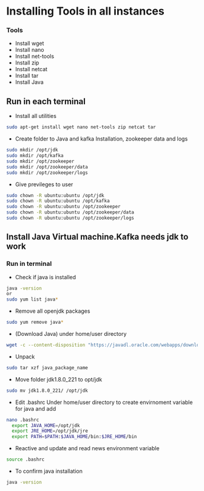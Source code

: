 # Installing Tools in all instances
### Tools
* Install wget
* Install nano
* Install net-tools
* Install zip
* Install netcat
* Install tar
* Install Java
 
## Run in each terminal

* Install all utilities
```bash
sudo apt-get install wget nano net-tools zip netcat tar
```

* Create folder to Java and kafka Installation, zookeeper data and logs
```bash
sudo mkdir /opt/jdk
sudo mkdir /opt/kafka
sudo mkdir /opt/zookeeper
sudo mkdir /opt/zookeeper/data
sudo mkdir /opt/zookeeper/logs
```

* Give previleges to user
```bash
sudo chown -R ubuntu:ubuntu /opt/jdk
sudo chown -R ubuntu:ubuntu /opt/kafka
sudo chown -R ubuntu:ubuntu /opt/zookeeper
sudo chown -R ubuntu:ubuntu /opt/zookeeper/data
sudo chown -R ubuntu:ubuntu /opt/zookeeper/logs

```


## Install Java Virtual machine.Kafka needs jdk to work 
### Run in terminal

* Check if java is installed
```bash 
java -version 
or
sudo yum list java*
``` 

* Remove all openjdk packages
```bash 
sudo yum remove java*
``` 

* (Download Java) under home/user directory
```bash 
wget -c --content-disposition "https://javadl.oracle.com/webapps/download/AutoDL?BundleId=239835_230deb18db3e4014bb8e3e8324f81b43"
```

* Unpack 
```bash 
sudo tar xzf java_package_name
```

*  Move folder jdk1.8.0_221 to opt/jdk
```bash 
sudo mv jdk1.8.0_221/ /opt/jdk
```


*  Edit .bashrc Under home/user directory to create envirnoment variable for java and add
```bash 
nano .bashrc
  export JAVA_HOME=/opt/jdk
  export JRE_HOME=/opt/jdk/jre
  export PATH=$PATH:$JAVA_HOME/bin:$JRE_HOME/bin
```

* Reactive and update and read news environment variable
```bash 
source .bashrc
```

* To confirm java installation
```bash 
java -version 
```    
